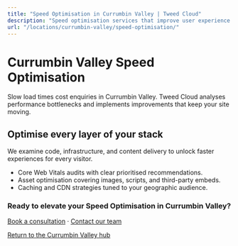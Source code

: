 ```yaml
---
title: "Speed Optimisation in Currumbin Valley | Tweed Cloud"
description: "Speed optimisation services that improve user experience for Currumbin Valley visitors."
url: "/locations/currumbin-valley/speed-optimisation/"
---
```


# Currumbin Valley Speed Optimisation

Slow load times cost enquiries in Currumbin Valley. Tweed Cloud analyses performance bottlenecks and implements improvements that keep your site moving.

## Optimise every layer of your stack

We examine code, infrastructure, and content delivery to unlock faster experiences for every visitor.

- Core Web Vitals audits with clear prioritised recommendations.
- Asset optimisation covering images, scripts, and third-party embeds.
- Caching and CDN strategies tuned to your geographic audience.

### Ready to elevate your Speed Optimisation in Currumbin Valley?

[Book a consultation](/consultation/) · [Contact our team](/contact/)

[Return to the Currumbin Valley hub](/locations/currumbin-valley/)
